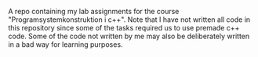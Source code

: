 A repo containing my lab assignments for the course "Programsystemkonstruktion i c++". Note that I have not written all code in this repository since some of the tasks required us to use premade c++ code. Some of the code not written by me may also be deliberately written in a bad way for learning purposes.
